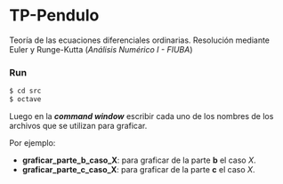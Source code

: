 # TP-Pendulo

Teoría de las ecuaciones diferenciales ordinarias.
Resolución mediante Euler y Runge-Kutta (_Análisis Numérico I - FIUBA_)

### Run

```bash
$ cd src
$ octave 
```

Luego en la _**command window**_ escribir cada uno de los nombres de los archivos que se utilizan para graficar. 

Por ejemplo:

- **graficar_parte_b_caso_X**: para graficar de la parte **b** el caso _X_.
- **graficar_parte_c_caso_X**: para graficar de la parte **c** el caso _X_.

